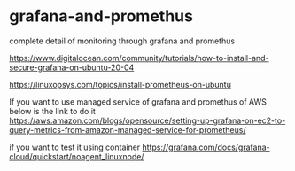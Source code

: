 # grafana-and-promethus
complete detail of monitoring through grafana and promethus

https://www.digitalocean.com/community/tutorials/how-to-install-and-secure-grafana-on-ubuntu-20-04

https://linuxopsys.com/topics/install-prometheus-on-ubuntu



If you want to use managed service of grafana and promethus of AWS below is the link to do it
https://aws.amazon.com/blogs/opensource/setting-up-grafana-on-ec2-to-query-metrics-from-amazon-managed-service-for-prometheus/



if you want to test it using container
https://grafana.com/docs/grafana-cloud/quickstart/noagent_linuxnode/
